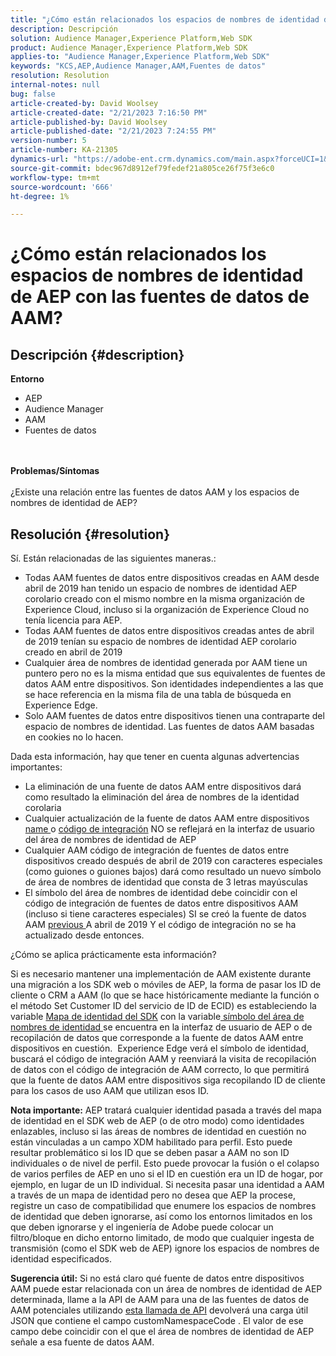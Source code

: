 ```yaml
---
title: "¿Cómo están relacionados los espacios de nombres de identidad de AEP con las fuentes de datos AAM?"
description: Descripción
solution: Audience Manager,Experience Platform,Web SDK
product: Audience Manager,Experience Platform,Web SDK
applies-to: "Audience Manager,Experience Platform,Web SDK"
keywords: "KCS,AEP,Audience Manager,AAM,Fuentes de datos"
resolution: Resolution
internal-notes: null
bug: false
article-created-by: David Woolsey
article-created-date: "2/21/2023 7:16:50 PM"
article-published-by: David Woolsey
article-published-date: "2/21/2023 7:24:55 PM"
version-number: 5
article-number: KA-21305
dynamics-url: "https://adobe-ent.crm.dynamics.com/main.aspx?forceUCI=1&pagetype=entityrecord&etn=knowledgearticle&id=56ef2348-1cb2-ed11-83fe-6045bd006e5a"
source-git-commit: bdec967d8912ef79fedef21a805ce26f75f3e6c0
workflow-type: tm+mt
source-wordcount: '666'
ht-degree: 1%

---
```


# ¿Cómo están relacionados los espacios de nombres de identidad de AEP con las fuentes de datos de AAM?

## Descripción {#description}

<b>Entorno</b>
- AEP
- Audience Manager
- AAM
- Fuentes de datos

<br> <br><b>Problemas/Síntomas</b><br> <br>¿Existe una relación entre las fuentes de datos AAM y los espacios de nombres de identidad de AEP?

## Resolución {#resolution}


Sí. Están relacionadas de las siguientes maneras.:

- Todas AAM fuentes de datos entre dispositivos creadas en AAM desde abril de 2019 han tenido un espacio de nombres de identidad AEP corolario creado con el mismo nombre en la misma organización de Experience Cloud, incluso si la organización de Experience Cloud no tenía licencia para AEP.
- Todas AAM fuentes de datos entre dispositivos creadas antes de abril de 2019 tenían su espacio de nombres de identidad AEP corolario creado en abril de 2019
- Cualquier área de nombres de identidad generada por AAM tiene un puntero pero no es la misma entidad que sus equivalentes de fuentes de datos AAM entre dispositivos. Son identidades independientes a las que se hace referencia en la misma fila de una tabla de búsqueda en Experience Edge.
- Solo AAM fuentes de datos entre dispositivos tienen una contraparte del espacio de nombres de identidad. Las fuentes de datos AAM basadas en cookies no lo hacen.


Dada esta información, hay que tener en cuenta algunas advertencias importantes:

- La eliminación de una fuente de datos AAM entre dispositivos dará como resultado la eliminación del área de nombres de la identidad corolaria
- Cualquier actualización de la fuente de datos AAM entre dispositivos <u>name </u>o <u>código de integración</u> NO se reflejará en la interfaz de usuario del área de nombres de identidad de AEP
- Cualquier AAM código de integración de fuentes de datos entre dispositivos creado después de abril de 2019 con caracteres especiales (como guiones o guiones bajos) dará como resultado un nuevo símbolo de área de nombres de identidad que consta de 3 letras mayúsculas
- El símbolo del área de nombres de identidad debe coincidir con el código de integración de fuentes de datos entre dispositivos AAM (incluso si tiene caracteres especiales) SI se creó la fuente de datos AAM <u>previous </u>A abril de 2019 Y el código de integración no se ha actualizado desde entonces.


¿Cómo se aplica prácticamente esta información?

Si es necesario mantener una implementación de AAM existente durante una migración a los SDK web o móviles de AEP, la forma de pasar los ID de cliente o CRM a AAM (lo que se hace históricamente mediante la función o el método Set Customer ID del servicio de ID de ECID) es estableciendo la variable [Mapa de identidad del SDK](https://experienceleague.adobe.com/docs/experience-platform/edge/identity/overview.html?lang=en) con la variable<u> símbolo del área de nombres de identidad </u>se encuentra en la interfaz de usuario de AEP o de recopilación de datos que corresponde a la fuente de datos AAM entre dispositivos en cuestión.  Experience Edge verá el símbolo de identidad, buscará el código de integración AAM y reenviará la visita de recopilación de datos con el código de integración de AAM correcto, lo que permitirá que la fuente de datos AAM entre dispositivos siga recopilando ID de cliente para los casos de uso AAM que utilizan esos ID.

<b>Nota importante:</b> AEP tratará cualquier identidad pasada a través del mapa de identidad en el SDK web de AEP (o de otro modo) como identidades enlazables, incluso si las áreas de nombres de identidad en cuestión no están vinculadas a un campo XDM habilitado para perfil. Esto puede resultar problemático si los ID que se deben pasar a AAM no son ID individuales o de nivel de perfil. Esto puede provocar la fusión o el colapso de varios perfiles de AEP en uno si el ID en cuestión era un ID de hogar, por ejemplo, en lugar de un ID individual. Si necesita pasar una identidad a AAM a través de un mapa de identidad pero no desea que AEP la procese, registre un caso de compatibilidad que enumere los espacios de nombres de identidad que deben ignorarse, así como los entornos limitados en los que deben ignorarse y el ingeniería de Adobe puede colocar un filtro/bloque en dicho entorno limitado, de modo que cualquier ingesta de transmisión (como el SDK web de AEP) ignore los espacios de nombres de identidad especificados.

<b>Sugerencia útil:</b> Si no está claro qué fuente de datos entre dispositivos AAM puede estar relacionada con un área de nombres de identidad de AEP determinada, llame a la API de AAM para una de las fuentes de datos de AAM potenciales utilizando [esta llamada de API](https://vhttps://bank.demdex.com/portal/swagger/index.html#/Data%20Source%20API/get_datasources__dataSourceId_) devolverá una carga útil JSON que contiene el campo customNamespaceCode . El valor de ese campo debe coincidir con el que el área de nombres de identidad de AEP señale a esa fuente de datos AAM.


